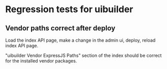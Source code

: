 # Regression tests for uibuilder



## Vendor paths correct after deploy

Load the index API page, make a change in the admin ui, deploy, reload index API page.

"uibuilder Vendor ExpressJS Paths" section of the index should be correct for the installed vendor packages.

